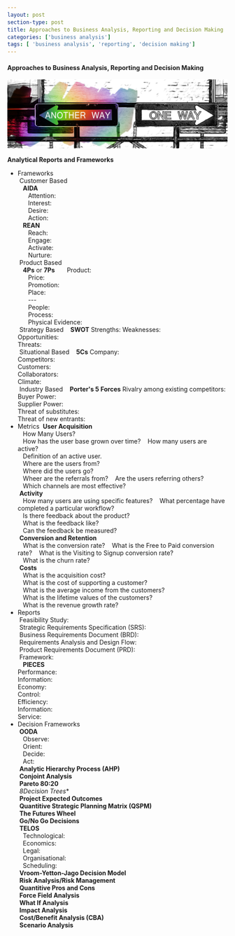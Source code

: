 ```yaml
---
layout: post
section-type: post
title: Approaches to Business Analysis, Reporting and Decision Making
categories: ['business analysis']
tags: [ 'business analysis', 'reporting', 'decision making']
---
```



#### Approaches to Business Analysis, Reporting and Decision Making

![Decisions](/img/decisions.jpg "Decision Making")

**Analytical Reports and Frameworks**  
- Frameworks   
&nbsp;Customer Based  
&nbsp;&nbsp;&nbsp;**AIDA**  
&nbsp;&nbsp;&nbsp;&nbsp;&nbsp;&nbsp;Attention:  
&nbsp;&nbsp;&nbsp;&nbsp;&nbsp;&nbsp;Interest:  
&nbsp;&nbsp;&nbsp;&nbsp;&nbsp;&nbsp;Desire:  
&nbsp;&nbsp;&nbsp;&nbsp;&nbsp;&nbsp;Action:  
&nbsp;&nbsp;&nbsp;**REAN**  
&nbsp;&nbsp;&nbsp;&nbsp;&nbsp;&nbsp;Reach:  
&nbsp;&nbsp;&nbsp;&nbsp;&nbsp;&nbsp;Engage:  
&nbsp;&nbsp;&nbsp;&nbsp;&nbsp;&nbsp;Activate:  
&nbsp;&nbsp;&nbsp;&nbsp;&nbsp;&nbsp;Nurture:  
&nbsp;Product Based  
&nbsp;&nbsp;&nbsp;**4Ps** or **7Ps**
&nbsp;&nbsp;&nbsp;&nbsp;&nbsp;&nbsp;Product:  
&nbsp;&nbsp;&nbsp;&nbsp;&nbsp;&nbsp;Price:  
&nbsp;&nbsp;&nbsp;&nbsp;&nbsp;&nbsp;Promotion:  
&nbsp;&nbsp;&nbsp;&nbsp;&nbsp;&nbsp;Place:  
&nbsp;&nbsp;&nbsp;&nbsp;&nbsp;&nbsp;---  
&nbsp;&nbsp;&nbsp;&nbsp;&nbsp;&nbsp;People:  
&nbsp;&nbsp;&nbsp;&nbsp;&nbsp;&nbsp;Process:  
&nbsp;&nbsp;&nbsp;&nbsp;&nbsp;&nbsp;Physical Evidence:  
&nbsp;Strategy Based
&nbsp;&nbsp;&nbsp;**SWOT**
			Strengths:
			Weaknesses:  
			Opportunities:  
			Threats:  
&nbsp;Situational Based
&nbsp;&nbsp;&nbsp;**5Cs**
			Company:  
			Competitors:  
			Customers:  
			Collaborators:  
			Climate:  
&nbsp;Industry Based
&nbsp;&nbsp;&nbsp;**Porter's 5 Forces**
			Rivalry among existing competitors:  
			Buyer Power:  
			Supplier Power:  
			Threat of substitutes:  
			Threat of new entrants:  
- Metrics
&nbsp;**User Acquisition**  
&nbsp;&nbsp;&nbsp;How Many Users?  
&nbsp;&nbsp;&nbsp;How has the user base grown over time?
&nbsp;&nbsp;&nbsp;How many users are active?  
&nbsp;&nbsp;&nbsp;Definition of an active user.  
&nbsp;&nbsp;&nbsp;Where are the users from?  
&nbsp;&nbsp;&nbsp;Where did the users go?  
&nbsp;&nbsp;&nbsp;Wheer are the referrals from?
&nbsp;&nbsp;&nbsp;Are the users referring others?
&nbsp;&nbsp;&nbsp;Which channels are most effective?  
&nbsp;**Activity**  
&nbsp;&nbsp;&nbsp;How many users are using specific features?
&nbsp;&nbsp;&nbsp;What percentage have completed a particular workflow?  
&nbsp;&nbsp;&nbsp;Is there feedback about the product?  
&nbsp;&nbsp;&nbsp;What is the feedback like?  
&nbsp;&nbsp;&nbsp;Can the feedback be measured?  
&nbsp;**Conversion and Retention**  
&nbsp;&nbsp;&nbsp;What is the conversion rate?
&nbsp;&nbsp;&nbsp;What is the Free to Paid conversion rate?
&nbsp;&nbsp;&nbsp;What is the Visiting to Signup conversion rate?  
&nbsp;&nbsp;&nbsp;What is the churn rate?  
&nbsp;**Costs**  
&nbsp;&nbsp;&nbsp;What is the acquisition cost?  
&nbsp;&nbsp;&nbsp;What is the cost of supporting a customer?  
&nbsp;&nbsp;&nbsp;What is the average income from the customers?  
&nbsp;&nbsp;&nbsp;What is the lifetime values of the customers?  
&nbsp;&nbsp;&nbsp;What is the revenue growth rate?  
- Reports  
&nbsp;Feasibility Study:  
&nbsp;Strategic Requirements Specification (SRS):  
&nbsp;Business Requirements Document (BRD):  
&nbsp;Requirements Analysis and Design Flow:  
&nbsp;Product Requirements Document (PRD):  
&nbsp;Framework:  
&nbsp;&nbsp;&nbsp;**PIECES**  
			Performance:  
			Information:  
			Economy:  
			Control:  
			Efficiency:  
			Information:  
			Service:  
- Decision Frameworks  
&nbsp;**OODA**  
&nbsp;&nbsp;&nbsp;Observe:  
&nbsp;&nbsp;&nbsp;Orient:  
&nbsp;&nbsp;&nbsp;Decide:  
&nbsp;&nbsp;&nbsp;Act:  
&nbsp;**Analytic Hierarchy Process (AHP)**  
&nbsp;**Conjoint Analysis**  
&nbsp;**Pareto 80:20**  
&nbsp;*8Decision Trees**  
&nbsp;**Project Expected Outcomes**  
&nbsp;**Quantitive Strategic Planning Matrix (QSPM)**  
&nbsp;**The Futures Wheel**  
&nbsp;**Go/No Go Decisions**  
&nbsp;**TELOS**  
&nbsp;&nbsp;&nbsp;Technological:  
&nbsp;&nbsp;&nbsp;Economics:  
&nbsp;&nbsp;&nbsp;Legal:  
&nbsp;&nbsp;&nbsp;Organisational:  
&nbsp;&nbsp;&nbsp;Scheduling:  
&nbsp;**Vroom-Yetton-Jago Decision Model**  
&nbsp;**Risk Analysis/Risk Management**  
&nbsp;**Quantitive Pros and Cons**  
&nbsp;**Force Field Analysis**  
&nbsp;**What If Analysis**  
&nbsp;**Impact Analysis**  
&nbsp;**Cost/Benefit Analysis (CBA)**  
&nbsp;**Scenario Analysis**  


